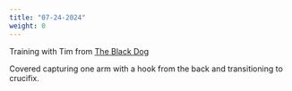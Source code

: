 ```yaml
---
title: "07-24-2024"
weight: 0
---
```

Training with Tim from [The Black Dog](https://theblackdogjiujitsu.com/)

Covered capturing one arm with a hook from the back and transitioning to crucifix.